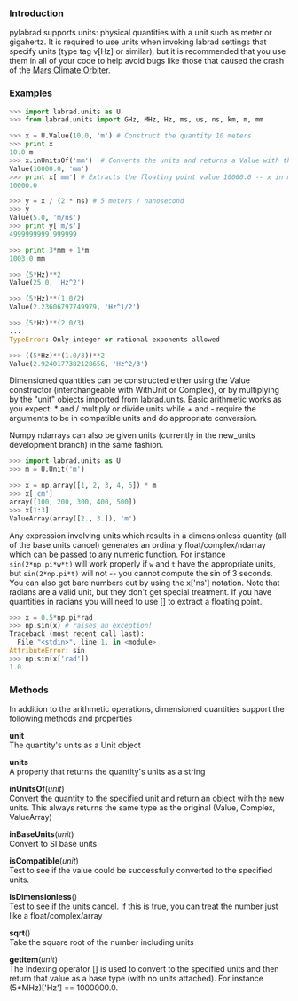### Introduction
pylabrad supports units: physical quantities with a unit such as meter or gigahertz.  It is required to use units when invoking labrad settings that specify units (type tag v[Hz] or similar), but it is recommended that you use them in all of your code to help avoid bugs like those that caused the crash of the [Mars Climate Orbiter](http://en.wikipedia.org/wiki/Mars_Climate_Orbiter).

### Examples

```python 
>>> import labrad.units as U
>>> from labrad.units import GHz, MHz, Hz, ms, us, ns, km, m, mm

>>> x = U.Value(10.0, 'm') # Construct the quantity 10 meters
>>> print x
10.0 m
>>> x.inUnitsOf('mm')  # Converts the units and returns a Value with the new units
Value(10000.0, 'mm')
>>> print x['mm'] # Extracts the floating point value 10000.0 -- x in millimeters
10000.0

>>> y = x / (2 * ns) # 5 meters / nanosecond
>>> y
Value(5.0, 'm/ns')
>>> print y['m/s']
4999999999.999999

>>> print 3*mm + 1*m 
1003.0 mm

>>> (5*Hz)**2
Value(25.0, 'Hz^2')

>>> (5*Hz)**(1.0/2)
Value(2.23606797749979, 'Hz^1/2')

>>> (5*Hz)**(2.0/3)
...
TypeError: Only integer or rational exponents allowed

>>> ((5*Hz)**(1.0/3))**2
Value(2.9240177382128656, 'Hz^2/3')
```
Dimensioned quantities can be constructed either using the Value constructor (interchangeable with WithUnit or Complex), or by multiplying by the "unit" objects imported from labrad.units.  Basic arithmetic works as you expect: * and / multiply or divide units while + and - require the arguments to be in compatible units and do appropriate conversion.

Numpy ndarrays can also be given units (currently in the new_units development branch) in the same fashion.

```python
>>> import labrad.units as U
>>> m = U.Unit('m')

>>> x = np.array([1, 2, 3, 4, 5]) * m
>>> x['cm']
array([100, 200, 300, 400, 500])
>>> x[1:3]
ValueArray(array([2., 3.]), 'm') 
```

Any expression involving units which results in a dimensionless quantity (all of the base units cancel) generates an ordinary float/complex/ndarray which can be passed to any numeric function.  For instance `sin(2*np.pi*w*t)` will work properly if `w` and `t` have the appropriate units, but `sin(2*np.pi*t)` will not -- you cannot compute the sin of 3 seconds.  You can also get bare numbers out by using the x['ns'] notation.  Note that radians are a valid unit, but they don't get special treatment.  If you have quantities in radians you will need to use [] to extract a floating point.

```python
>>> x = 0.5*np.pi*rad
>>> np.sin(x) # raises an exception!
Traceback (most recent call last):
  File "<stdin>", line 1, in <module>
AttributeError: sin
>>> np.sin(x['rad'])
1.0
```

### Methods

In addition to the arithmetic operations, dimensioned quantities support the following methods and properties

**unit**<br>
    The quantity's units as a Unit object

**units**<br>
    A property that returns the quantity's units as a string

**inUnitsOf**(_unit_)<br>
    Convert the quantity to the specified unit and return an object with the new units.  This always returns the same type as the original (Value, Complex, ValueArray)

**inBaseUnits**(_unit_)<br>
    Convert to SI base units

**isCompatible**(_unit_)<br>
    Test to see if the value could be successfully converted to the specified units.

**isDimensionless**()<br>
    Test to see if the units cancel.  If this is true, you can treat the number just like a float/complex/array

**sqrt**()<br>
    Take the square root of the number including units

**__getitem__**(_unit_)<br>
The Indexing operator [] is used to convert to the specified units and then return that value as a base type (with no units attached).  For instance (5*MHz)['Hz'] == 1000000.0.
